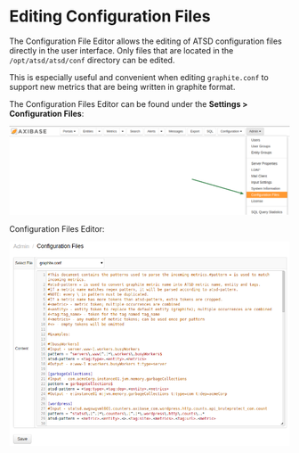 # Editing Configuration Files


The Configuration File Editor allows the editing of ATSD configuration
files directly in the user interface. Only files that are located in the
`/opt/atsd/atsd/conf` directory can be edited.

This is especially useful and convenient when editing `graphite.conf` to
support new metrics that are being written in graphite format.

The Configuration Files Editor can be found under the **Settings >
Configuration Files**:

![](images/configuration_files_new.png "configuration_files")

Configuration Files Editor:

![](images/configuration_files_editor_new.png "configuration_files_editor")
